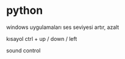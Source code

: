 # python
windows uygulamaları
 ses seviyesi artır, azalt

 kısayol ctrl + up / 
 down /
 left

sound control
